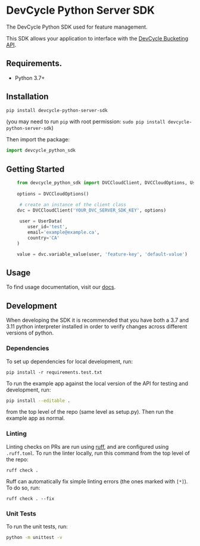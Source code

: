 # DevCycle Python Server SDK

The DevCycle Python SDK used for feature management.

This SDK allows your application to interface with the [DevCycle Bucketing API](https://docs.devcycle.com/bucketing-api/#tag/devcycle).

## Requirements.

* Python 3.7+

## Installation

```sh
pip install devcycle-python-server-sdk
```
(you may need to run `pip` with root permission: `sudo pip install devcycle-python-server-sdk`)

Then import the package:
```python
import devcycle_python_sdk 
```

## Getting Started

```python
    from devcycle_python_sdk import DVCCloudClient, DVCCloudOptions, UserData
 
    options = DVCCloudOptions()

     # create an instance of the client class
    dvc = DVCCloudClient('YOUR_DVC_SERVER_SDK_KEY', options)
        
     user = UserData(
        user_id='test',
        email='example@example.ca',
        country='CA'
    )

    value = dvc.variable_value(user, 'feature-key', 'default-value')
```

## Usage

To find usage documentation, visit our [docs](https://docs.devcycle.com/docs/sdk/server-side-sdks/python#usage).

## Development

When developing the SDK it is recommended that you have both a 3.7 and 3.11 python interpreter installed in order to verify changes across different versions of python.

### Dependencies

To set up dependencies for local development, run:
```
pip install -r requirements.test.txt
```

To run the example app against the local version of the API for testing and development, run:
```sh
pip install --editable .
```
from the top level of the repo (same level as setup.py). Then run the example app as normal.


### Linting

Linting checks on PRs are run using [ruff](https://github.com/charliermarsh/ruff), and are configured using `.ruff.toml`. To run the linter locally, run this command from the top level of the repo:
```
ruff check .
```

Ruff can automatically fix simple linting errors (the ones marked with `[*]`). To do so, run:
```
ruff check . --fix
```

### Unit Tests

To run the unit tests, run:
```bash
python -m unittest -v
```